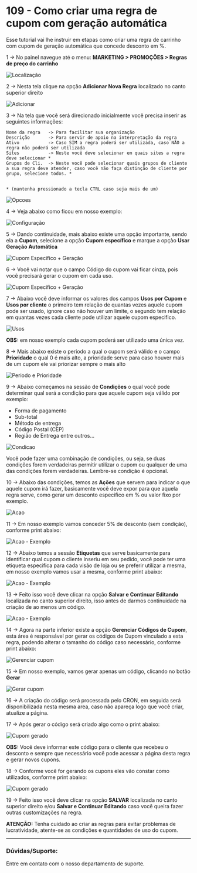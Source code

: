 # 109 - Como criar uma regra de cupom com geração automática

Esse tutorial vai lhe instruir em etapas como criar uma regra de carrinho com cupom de geração automática que concede desconto em %.

1 -> No painel navegue até o menu: **MARKETING > PROMOÇÕES > Regras de preço do carrinho** 

![Localização](https://github.com/Oficina-do-Dev/Tutoriais/blob/main/Magento_2/108%20-%20Como%20criar%20uma%20regra%20de%20cupom%20para%20desconto%20na%20compra/images/image1.png)   

2 -> Nesta tela clique na opção **Adicionar Nova Regra** localizado no canto superior direito

![Adicionar](https://github.com/Oficina-do-Dev/Tutoriais/blob/main/Magento_2/108%20-%20Como%20criar%20uma%20regra%20de%20cupom%20para%20desconto%20na%20compra/images/image2.png)   

3 -> Na tela que você será direcionado inicialmente você precisa inserir as seguintes informações:

    Nome da regra   -> Para facilitar sua organização
    Descrição       -> Para servir de apoio na interpretação da regra
    Ativo           -> Caso SIM a regra poderá ser utilizada, caso NÃO a regra não poderá ser utilizada
    Sites           -> Neste você deve selecionar em quais sites a regra deve selecionar *
    Grupos de Cli.  -> Neste você pode selecionar quais grupos de cliente a sua regra deve atender, caso você não faça distinção de cliente por grupo, selecione todos. * 
    
    
    * (mantenha pressionado a tecla CTRL caso seja mais de um)

![Opcoes](https://github.com/Oficina-do-Dev/Tutoriais/blob/main/Magento_2/108%20-%20Como%20criar%20uma%20regra%20de%20cupom%20para%20desconto%20na%20compra/images/image3.png) 

4 -> Veja abaixo como ficou em nosso exemplo:

![Configuração](https://github.com/Oficina-do-Dev/Tutoriais/blob/main/Magento_2/108%20-%20Como%20criar%20uma%20regra%20de%20cupom%20para%20desconto%20na%20compra/images/image4.png)    

5 -> Dando continuidade, mais abaixo existe uma opção importante, sendo ela a **Cupom**, selecione a opção **Cupom específico** e marque a opçào **Usar Geração Automática**

![Cupom Especifico + Geração](https://github.com/Oficina-do-Dev/Tutoriais/blob/main/Magento_2/108%20-%20Como%20criar%20uma%20regra%20de%20cupom%20para%20desconto%20na%20compra/images/image6.png)

6 -> Você vai notar que o campo Código do cupom vai ficar cinza, pois você precisará gerar o cupom em cada uso.

![Cupom Especifico + Geração](https://github.com/Oficina-do-Dev/Tutoriais/blob/main/Magento_2/108%20-%20Como%20criar%20uma%20regra%20de%20cupom%20para%20desconto%20na%20compra/images/image7.png)

7 -> Abaixo você deve informar os valores dos campos **Usos por Cupom** e **Usos por cliente** o primeiro tem relação de quantas vezes aquele cupom pode ser usado, ignore caso não houver um limite, o segundo tem relação em quantas vezes cada cliente pode utilizar aquele cupom especifico.

![Usos](https://github.com/Oficina-do-Dev/Tutoriais/blob/main/Magento_2/108%20-%20Como%20criar%20uma%20regra%20de%20cupom%20para%20desconto%20na%20compra/images/image8.png)

**OBS:** em nosso exemplo cada cupom poderá ser utilizado uma única vez.

8 -> Mais abaixo existe o periodo a qual o cupom será válido e o campo **Prioridade** o qual 0 é mais alto, a prioridade serve para caso houver mais de um cupom ele vai priorizar sempre o mais alto

![Periodo e Prioridade](https://github.com/Oficina-do-Dev/Tutoriais/blob/main/Magento_2/108%20-%20Como%20criar%20uma%20regra%20de%20cupom%20para%20desconto%20na%20compra/images/image9.png)

9 -> Abaixo começamos na sessão de **Condições** o qual você pode determinar qual será a condição para que aquele cupom seja válido por exemplo:

- Forma de pagamento
- Sub-total
- Método de entrega
- Código Postal (CEP)
- Região de Entrega
entre outros...

![Condicao](https://github.com/Oficina-do-Dev/Tutoriais/blob/main/Magento_2/108%20-%20Como%20criar%20uma%20regra%20de%20cupom%20para%20desconto%20na%20compra/images/image10.png)

Você pode fazer uma combinação de condições, ou seja, se duas condições forem verdadeiras permitir utilizar o cupom ou qualquer de uma das condições forem verdadeiras. Lembre-se condição é opcional.

10 -> Abaixo das condições, temos as **Ações** que servem para indicar o que aquele cupom irá fazer, basicamente você deve expor para que aquela regra serve, como gerar um desconto especifico em % ou valor fixo por exemplo.

![Acao](https://github.com/Oficina-do-Dev/Tutoriais/blob/main/Magento_2/108%20-%20Como%20criar%20uma%20regra%20de%20cupom%20para%20desconto%20na%20compra/images/image11.png)

11 -> Em nosso exemplo vamos conceder 5% de desconto (sem condição), conforme print abaixo:

![Acao - Exemplo](https://github.com/Oficina-do-Dev/Tutoriais/blob/main/Magento_2/108%20-%20Como%20criar%20uma%20regra%20de%20cupom%20para%20desconto%20na%20compra/images/image12.png)

12 -> Abaixo temos a sessão **Etiquetas** que serve basicamente para identificar qual cupom o cliente inseriu em seu pedido, você pode ter uma etiqueta especifica para cada visão de loja ou se preferir utilizar a mesma, em nosso exemplo vamos usar a mesma, conforme print abaixo:

![Acao - Exemplo](https://github.com/Oficina-do-Dev/Tutoriais/blob/main/Magento_2/108%20-%20Como%20criar%20uma%20regra%20de%20cupom%20para%20desconto%20na%20compra/images/image13.png)

13 -> Feito isso você deve clicar na opção **Salvar e Continuar Editando** localizada no canto superior direito, isso antes de darmos continuidade na criação de ao menos um código.

![Acao - Exemplo](https://github.com/Oficina-do-Dev/Tutoriais/blob/main/Magento_2/108%20-%20Como%20criar%20uma%20regra%20de%20cupom%20para%20desconto%20na%20compra/images/image5.png)

14 -> Agora na parte inferior existe a opção **Gerenciar Códigos de Cupom**, esta área é responsável por gerar os códigos de Cupom vinculado a esta regra, podendo alterar o tamanho do código caso necessário, conforme print abaixo:

![Gerenciar cupom](https://github.com/Oficina-do-Dev/Tutoriais/blob/main/Magento_2/108%20-%20Como%20criar%20uma%20regra%20de%20cupom%20para%20desconto%20na%20compra/images/image14.png)

15 -> Em nosso exemplo, vamos gerar apenas um código, clicando no botão **Gerar**

![Gerar cupom](https://github.com/Oficina-do-Dev/Tutoriais/blob/main/Magento_2/108%20-%20Como%20criar%20uma%20regra%20de%20cupom%20para%20desconto%20na%20compra/images/image15.png)

16 -> A criação do código será processada pelo CRON, em seguida será disponibilizada nesta mesma area, caso não apareça logo que você criar, atualize a página.

17 -> Após gerar o código será criado algo como o print abaixo:

![Cupom gerado](https://github.com/Oficina-do-Dev/Tutoriais/blob/main/Magento_2/108%20-%20Como%20criar%20uma%20regra%20de%20cupom%20para%20desconto%20na%20compra/images/image16.png)

**OBS:** Você deve informar este código para o cliente que recebeu o desconto e sempre que necessário você pode acessar a página desta regra e gerar novos cupons.

18 -> Conforme você for gerando os cupons eles vão constar como utilizados, conforme print abaixo:

![Cupom gerado](https://github.com/Oficina-do-Dev/Tutoriais/blob/main/Magento_2/108%20-%20Como%20criar%20uma%20regra%20de%20cupom%20para%20desconto%20na%20compra/images/image17.png)


19 -> Feito isso você deve clicar na opção **SALVAR** localizada no canto superior direito e/ou **Salvar e Continuar Editando** caso você queira fazer outras customizações na regra.

**ATENÇÃO:** Tenha cuidado ao criar as regras para evitar problemas de lucratividade, atente-se as condições e quantidades de uso do cupom.

<hr>

### Dúvidas/Suporte:
Entre em contato com o nosso departamento de suporte.